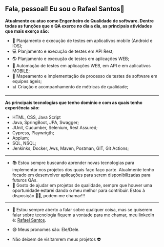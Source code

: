## Fala, pessoal! Eu sou o Rafael Santos👋

<strong>Atualmente eu atuo como Engenheiro de Qualidade de software. Dentre todas as funções que o QA exerce no dia a dia, as principais atividades que mais exerço são:</strong>
- 📱 Planjamento e execução de testes em aplicativos mobile (Android e IOS);
- 💻 Planjamento e execução de testes em API Rest;
- 🌎 Planjamento e execução de testes em aplicações WEB;
- 🤖 Automação de testes em aplicações WEB, em API e em aplicativos MOBILE;
- 📑 Mapeamento e implementação de processo de testes de software em equipes ágeis;
- 📊 Criação e acompanhamento de métricas de qualidade;
<hr/>

<strong>As principais tecnologias que tenho domínio e com as quais tenho experiência são:</strong>

- HTML, CSS, Java Script
- Java, SpringBoot, JPA, Swagger;
- JUnit, Cucumber, Selenium, Rest Assured;
- Cypress, Playwrigth;
- Appium;
- SQL, NSQL;
- Jenkinks, Docker, Aws, Maven, Postman, GIT, Git Actions;

<hr/>

- 📚 Estou sempre buscando aprender novas tecnologias para implementar nos projetos dos quais faço faço parte. Atualmente tenho focado em desenvolver aplicações para serem disponibilizadas para futuros QAs.
- 👾 Gosto de ajudar em projetos de qualidade, sempre que houver uma oportunidade estarei dando o meu melhor para contribuir. Estou à disposição 🧔‍♂️, podem me chamar!!! 
 <hr/>
 
- 💬 Estou sempre aberto a falar sobre qualquer coisa, mas se quiserem falar sobre tecnologia fiquem a vontade para me chamar, meu linkedin é: <a href="https://www.linkedin.com/in/rafael-santos-47a000298/"> Rafael Santos</a>.

- 😄 Meus pronomes são: Ele/Dele.
  
- Não deixem de visitamrem meus projetos 👽
